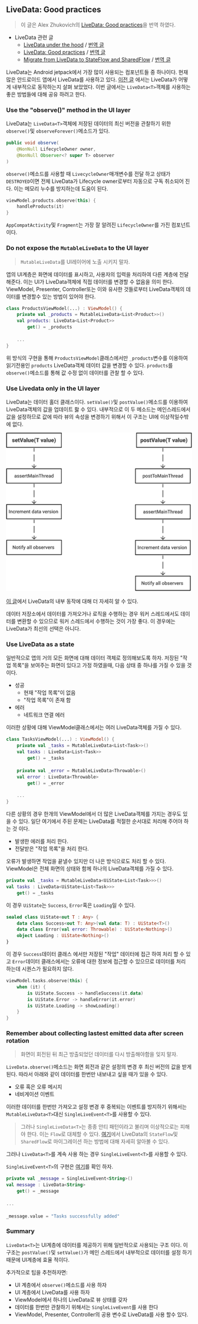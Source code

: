 ## LiveData: Good practices

> 이 글은 Alex Zhukovich의 [LiveData: Good practices](https://alexzh.com/livedata-good-practices/)을 번역 하였다. 

- LiveData 관련 글 
  - [LiveData under the hood](https://alexzh.com/livedata-under-the-hood/) / [번역 글](https://github.com/ksu3101/TIL/blob/master/Android/210128_android.md)
  - [LiveData: Good practices](https://alexzh.com/livedata-good-practices/) / [번역 글](https://github.com/ksu3101/TIL/blob/master/Android/210129_android.md)
  - [Migrate from LiveData to StateFlow and SharedFlow](https://alexzh.com/migrate-from-livedata-to-stateflow-and-sharedflow/) / [번역 글](https://github.com/ksu3101/TIL/blob/master/Android/210201_android.md)

LiveData는 Android jetpack에서 가장 많이 사용되는 컴포넌트들 중 하나이다. 현재 많은 안드로이드 앱에서 LiveData를 사용하고 있다. [이전 글](https://alexzh.com/livedata-good-practices/) 에서는 LiveData가 어떻게 내부적으로 동작하는지 살펴 보았었다. 이번 글에서는 `LiveData<T>`객체를 사용하는 좋은 방법들에 대해 공유 하려고 한다. 

### Use the "observe()" method in the UI layer

LiveData는 `LiveData<T>`객체에 저장된 데이터의 최신 버전을 관찰하기 위한 `observe()`및 `observeForever()`메소드가 있다. 

```java
public void observe(
    @NonNull LifecycleOwner owner, 
    @NonNull Observer<? super T> observer
)
```

`observe()`메소드를 사용할 때 `LivecycleOwner`매개변수를 전달 하고 상태가 `DESTROYED`이면 전체 LiveData가 Lifecycle owner로부터 자동으로 구독 취소되어 진다. 이는 메모리 누수를 방지하는데 도움이 된다. 

```kotlin
viewModel.products.observe(this) {
    handleProducts(it)
}
```

`AppCompatActivity`및 `Fragment`는 가장 잘 알려진 `LifecycleOwner`를 가진 컴포넌트 이다. 

### Do not expose the `MutableLiveData` to the UI layer

> `MutableLiveData`를 UI레이어에 노출 시키지 말자.

앱의 UI계층은 화면에 데이터를 표시하고, 사용자의 입력을 처리하여 다른 계층에 전달해준다. 이는 UI가 LiveData객체에 직접 데이터를 변경할 수 없음을 의미 한다. ViewModel, Presenter, Controller또는 이와 유사한 것들로부터 LiveData객체의 데이터를 변경할수 있는 방법이 있어야 한다. 

```kotlin
class ProductsViewModel(...) : ViewModel() {
    private val _products = MutableLiveData<List<Product>>()
    val products: LiveData<List<Product>>
        get() = _products

    ...
}
```

위 방식의 구현을 통해 `ProductsViewModel`클래스에서만 `_products`변수를 이용하여 읽기전용인 `products` LiveData객체 데이터 값을 변경할 수 있다. `products`를 `observe()`메소드를 통해 값 수정 없이 데이터를 관찰 할 수 있다. 

### Use Livedata only in the UI layer

LiveData는 데이터 홀더 클래스이다. `setValue()`및 `postValue()`메소드를 이용하여 LiveData객체의 값을 업데이트 핧 수 있다. 내부적으로 이 두 메소드는 메인스레드에서 값을 설정하므로 값에 따라 뷰의 속성을 변경하기 위해서 이 구조는 UI에 이상적일수밖에 없다. 

![livedat-uilayer](./images/setvalue_and_postvalue_methods-1.png)

[이 글](https://alexzh.com/livedata-under-the-hood/)에서 LiveData의 내부 동작에 대해 더 자세히 알 수 있다. 

데이터 저장소에서 데이터를 가져오거나 로직을 수행하는 경우 워커 스레드에서도 데이터를 변환할 수 있으므로 워커 스레드에서 수행하는 것이 가장 좋다. 이 경우에는 LiveData가 최선의 선택은 아니다. 

### Use LiveData as a state

일반적으로 앱의 거의 모든 화면에 대해 데이터 객체로 정의해보도록 하자. 저장된 "작업 목록"을 보여주는 화면이 있다고 가정 하였을때, 다음 상태 중 하나를 가질 수 있을 것 이다. 

- 성공 
  - 현재 "작업 목록"이 없음
  - "작업 목록"이 존재 함
- 에러 
  - 네트워크 연결 에러 

이러한 상황에 대해 ViewModel클래스에서는 여러 LiveData객체를 가질 수 있다. 

```kotlin
class TasksViewModel(...) : ViewModel() {
    private val _tasks = MutableLiveData<List<Task>>()
    val tasks : LiveData<List<Task>>
        get() = _tasks

    private val _error = MutableLiveData<Throwable>()
    val error : LiveData<Throwable>
        get() = _error
        
    ...
}
```

다른 상황의 경우 한개의 ViewModel에서 더 많은 LiveData객체를 가지는 경우도 있을 수 있다. 일단 여기에서 주된 문제는 LiveData를 적절한 순서대로 처리해 주어야 하는 것 이다. 

- 발생한 에러를 처리 한다.
- 전달받은 "작업 목록"을 처리 한다. 

오류가 발생하면 작업을 끝낼수 있지만 더 나은 방식으로도 처리 할 수 있다. ViewModel은 전체 화면의 상태와 함께 하나의 LiveData객체를 가질 수 있다. 

```kotlin
private val _tasks = MutableLiveData<UiState<List<Task>>>()
val tasks : LiveData<UiState<List<Task>>>
    get() = _tasks
```

이 경우 `UiState`는 `Success`, `Error`혹은 `Loading`일 수 있다. 

```kotlin
sealed class UiState<out T : Any> {
    data class Success<out T: Any>(val data: T) : UiState<T>()
    data class Error(val error: Throwable) : UiState<Nothing>()
    object Loading : UiState<Nothing>()
}
```

이 경우 `Success`데이터 클래스 에서만 저장된 "작업" 데이터에 접근 하여 처리 할 수 있고 `Error`데이터 클래스에서는 오류에 대한 정보에 접근할 수 있으므로 데이터를 처리 하는데 시퀀스가 필요하지 않다. 

```kotlin
viewModel.tasks.observe(this) {
    when (it) {
        is UiState.Success -> handleSuccess(it.data)
        is UiState.Error -> handleError(it.error)
        is UiState.Loading -> showLoading()
    }
}
```

### Remember about collecting lastest emitted data after screen rotation

> 화면이 회전된 뒤 최근 방출되었던 데이터를 다시 방출해야함을 잊지 말자. 

`LiveData.observe()`메소드는 화면 회전과 같은 설정의 변경 후 최신 버전의 값을 받게 된다. 따라서 아래와 같이 데이터를 한번만 내보내고 싶을 때가 있을 수 있다. 

- 오류 혹은 오류 메시지
- 네비게이션 이벤트 

이러한 데이터를 한번만 가져오고 설정 변경 후 중복되는 이벤트를 방지하기 위해서는 `MutableLiveData<T>`대신 `SingleLiveEvent<T>`를 사용할 수 있다. 

> 그러나 `SingleLiveData<T>`는 종종 안티 패턴이라고 불리며 이상적으로는 피해야 한다. 이는 `Flow`로 대체할 수 있다. [여기](https://alexzh.com/migrate-from-livedata-to-stateflow-and-sharedflow/)에서 LiveData의 `StateFlow`및 `SharedFlow`로 마이그레이션 하는 방법에 대해 자세히 알아볼 수 있다.

그러나 `LiveData<T>`를 계속 사용 하는 경우 `SingleLiveEvent<T>`를 사용할 수 있다. 

`SingleLiveEvent<T>`의 구현은 [여기](https://github.com/android/architecture-samples/blob/dev-todo-mvvm-live/todoapp/app/src/main/java/com/example/android/architecture/blueprints/todoapp/SingleLiveEvent.java)를 확인 하자. 

```kotlin
private val _message = SingleLiveEvent<String>()
val message : LiveData<String>
    get() = _message

...

_message.value = "Tasks successfully added"
```

### Summary

`LiveData<T>`는 UI계층에 데이터를 제공하기 위해 일반적으로 사용되는 구조 이다. 이 구조는 `postValue()`및 `setValue()`가 메인 스레드에서 내부적으로 데이터를 설정 하기 때문에 UI계층에 효율 적이다. 

추가적으로 팁을 추천하자면:

- UI 계층에서 `observe()`메소드를 사용 하자
- UI 계층에서 LiveData를 사용 하자
- ViewModel에서 하나의 LiveData로 뷰 상태를 갖자
- 데이터를 한번만 관찰하기 위해서는 `SingleLiveEvent`를 사용 한다
- ViewModel, Presenter, Controller의 공용 변수로 LiveData를 사용 할수 있다. 